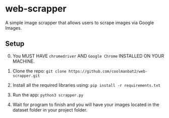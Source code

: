 # web-scrapper

A simple image scrapper that allows users to scrape images via Google Images.

## Setup

0) You MUST HAVE ```chromedriver``` AND ```Google Chrome``` INSTALLED ON YOUR MACHINE.

1) Clone the repo:
``
git clone https://github.com/coolmanbat2/web-scrapper.git
``
2) Install all the required libraries using:
``
pip install -r requirements.txt
``
3) Run the app:
``
python3 scrapper.py
``
4) Wait for program to finish and you will have your images located in the dataset folder in your 
project folder.
